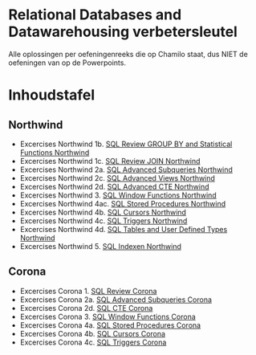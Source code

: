# Relational Databases and Datawarehousing verbetersleutel

Alle oplossingen per oefeningenreeks die op Chamilo staat, dus NIET de oefeningen van op de Powerpoints.

# Inhoudstafel

## Northwind

- Excercises Northwind 1b. [SQL Review GROUP BY and Statistical Functions Northwind](Excercises%20Northwind/SQL_Review_GROUP_BY_and_statistical_functions_Solutions.md)
- Excercises Northwind 1c. [SQL Review JOIN Northwind](Excercises%20Northwind/SQL_Review_JOIN_Solutions.md)
- Excercises Northwind 2a. [SQL Advanced Subqueries Northwind](Excercises%20Northwind/SQL_Advanced_Subqueries_Northwind.md)
- Excercises Northwind 2c. [SQL Advanced Views Northwind](Excercises%20Northwind/SQL_Advanced_Views_Northwind.md)
- Excercises Northwind 2d. [SQL Advanced CTE Northwind](Excercises%20Northwind/SQL_Advanced_CTE_Northwind.md)
- Excercises Northwind 3. [SQL Window Functions Northwind](Excercises%20Northwind/SQL_Window_Functions_Northwind.md)
- Excercises Northwind 4ac. [SQL Stored Procedures Northwind](Excercises%20Northwind/SQL_Stored_Procedures_Northwind.md)
- Excercises Northwind 4b. [SQL Cursors Northwind](Excercises%20Northwind/SQL_Cursors_Northwind.md)
- Excercises Northwind 4c. [SQL Triggers Northwind](Excercises%20Northwind/SQL_Triggers_Northwind.md)
- Excercises Northwind 4d. [SQL Tables and User Defined Types Northwind](Excercises%20Northwind/SQL_Tables_And_User_Defined_Types_Northwind.md)
- Excercises Northwind 5. [SQL Indexen Northwind](Excercises%20Northwind/SQL_Indexen_Northwind.md)

## Corona

- Excercises Corona 1. [SQL Review Corona](Excercises%20Corona/SQL_Review_Corona.md)
- Excercises Corona 2a. [SQL Advanced Subqueries Corona](Excercises%20Corona/SQL_Advanced_Subqueries_Corona.md)
- Excercises Corona 2d. [SQL CTE Corona](Excercises%20Corona/SQL_CTE_Exercises_Corona.md)
- Excercises Corona 3. [SQL Window Functions Corona](Excercises%20Corona/SQL_Window_Functions_Exercises_Corona.md)
- Excercises Corona 4a. [SQL Stored Procedures Corona](Excercises%20Corona/SQL_Stored_Procedures_Corona.md)
- Excercises Corona 4b. [SQL Cursors Corona](Excercises%20Corona/SQL_Cursors_Corona.md)
- Excercises Corona 4c. [SQL Triggers Corona](Excercises%20Corona/SQL_Triggers_Corona.md)

